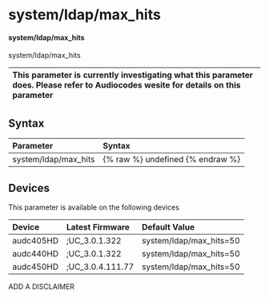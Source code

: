 ﻿---
description: system/ldap/max_hits
search: false
---

# system/ldap/max_hits

#### system/ldap/max_hits

system/ldap/max_hits


| This parameter is currently investigating what this parameter does. Please refer to Audiocodes wesite for details on this parameter | 
| :--- |

## Syntax
| Parameter | Syntax |
| :--- | :--- |
|system/ldap/max_hits | {% raw %} undefined {% endraw %}|

## Devices
This parameter is available on the following devices

| Device | Latest Firmware | Default Value |
|:---|:---|:---|
| audc405HD | ;UC_3.0.1.322 | system/ldap/max_hits=50 
| audc440HD | ;UC_3.0.1.322 | system/ldap/max_hits=50 
| audc450HD | ;UC_3.0.4.111.77 | system/ldap/max_hits=50 

ADD A DISCLAIMER

